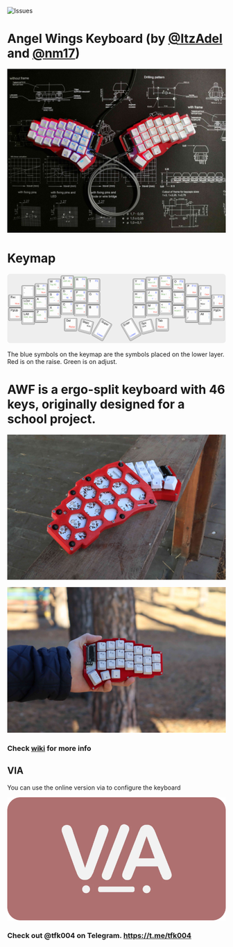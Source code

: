 ![Issues](https://img.shields.io/bitbucket/issues/doryan04/AngelWings-keyboard)

# Angel Wings Keyboard (by [@ItzAdel](https://github.com/doryan04) and [@nm17](https://github.com/nm17))

![Main Photo](photos/awf(6).jpg)

# Keymap

![Keymap](thumb/Keymap.png)

The blue symbols on the keymap are the symbols placed on the lower layer. Red is on the raise. Green is on adjust.


# AWF is a ergo-split keyboard with 46 keys, originally designed for a school project.

![Photo 3](photos/awf(3).jpg)

![Photo 4](photos/awf(4).jpg)

### Check [wiki](https://github.com/ItzAdel/AngelWings-keyboard/wiki/INFO) for more info

## VIA

You can use the online version via to configure the keyboard

[![video](thumb/via.png)](https://youtu.be/KcosSeNAZnk)

### Check out @tfk004 on Telegram. https://t.me/tfk004
